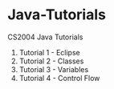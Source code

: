 # Java-Tutorials
CS2004 Java Tutorials

1. Tutorial 1 - Eclipse
2. Tutorial 2 - Classes
3. Tutorial 3 - Variables
4. Tutorial 4 - Control Flow
